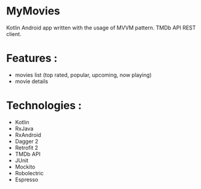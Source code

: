 # MyMovies
Kotlin Android app written with the usage of MVVM pattern. TMDb API REST client. 


# Features : 
- movies list (top rated, popular, upcoming, now playing)
- movie details

# Technologies : 
- Kotlin
- RxJava
- RxAndroid
- Dagger 2
- Retrofit 2
- TMDb API
- JUnit
- Mockito
- Robolectric
- Espresso

